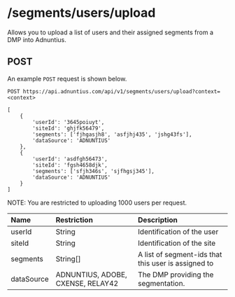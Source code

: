 # /segments/users/upload

Allows you to upload a list of users and their assigned segments from a DMP into Adnuntius.

## POST

An example `POST` request is shown below.

```text
POST https://api.adnuntius.com/api/v1/segments/users/upload?context=<context>

[
    {
        'userId': '3645poiuyt',
        'siteId': 'ghjfk56479',
        'segments': ['fjhgasjh8', 'asfjhj435', 'jshg43fs'],
        'dataSource': 'ADNUNTIUS'
    },
    {
        'userId': 'asdfgh56473',
        'siteId': 'fgsh4658djk',
        'segments': ['sfjh346s', 'sjfhgsj345'],
        'dataSource': 'ADNUNTIUS'
    }
]
```

NOTE: You are restricted to uploading 1000 users per request.

| Name | Restriction | Description |
| :--- | :--- | :--- |
| userId | String | Identification of the user |
| siteId | String | Identification of the site |
| segments | String\[\] | A list of segment-ids that this user is assigned to |
| dataSource | ADNUNTIUS, ADOBE, CXENSE, RELAY42 | The DMP providing the segmentation. |


